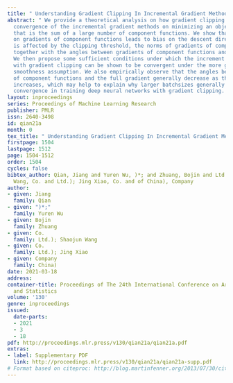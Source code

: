 ```yaml
---
title: " Understanding Gradient Clipping In Incremental Gradient Methods "
abstract: " We provide a theoretical analysis on how gradient clipping affects the
  convergence of the incremental gradient methods on minimizing an objective function
  that is the sum of a large number of component functions. We show that clipping
  on gradients of component functions leads to bias on the descent direction, which
  is affected by the clipping threshold, the norms of gradients of component functions,
  together with the angles between gradients of component functions and the full gradient.
  We then propose some sufficient conditions under which the increment gradient methods
  with gradient clipping can be shown to be convergent under the more general relaxed
  smoothness assumption. We also empirically observe that the angles between gradients
  of component functions and the full gradient generally decrease as the batchsize
  increases, which may help to explain why larger batchsizes generally lead to faster
  convergence in training deep neural networks with gradient clipping. "
layout: inproceedings
series: Proceedings of Machine Learning Research
publisher: PMLR
issn: 2640-3498
id: qian21a
month: 0
tex_title: " Understanding Gradient Clipping In Incremental Gradient Methods "
firstpage: 1504
lastpage: 1512
page: 1504-1512
order: 1504
cycles: false
bibtex_author: Qian, Jiang and Yuren Wu, )*; and Zhuang, Bojin and Ltd.); Shaojun
  Wang, Co. and Ltd.); Jing Xiao, Co. and of China), Company
author:
- given: Jiang
  family: Qian
- given: ")*;"
  family: Yuren Wu
- given: Bojin
  family: Zhuang
- given: Co.
  family: Ltd.); Shaojun Wang
- given: Co.
  family: Ltd.); Jing Xiao
- given: Company
  family: China)
date: 2021-03-18
address: 
container-title: Proceedings of The 24th International Conference on Artificial Intelligence
  and Statistics
volume: '130'
genre: inproceedings
issued:
  date-parts:
  - 2021
  - 3
  - 18
pdf: http://proceedings.mlr.press/v130/qian21a/qian21a.pdf
extras:
- label: Supplementary PDF
  link: http://proceedings.mlr.press/v130/qian21a/qian21a-supp.pdf
# Format based on citeproc: http://blog.martinfenner.org/2013/07/30/citeproc-yaml-for-bibliographies/
---
```

